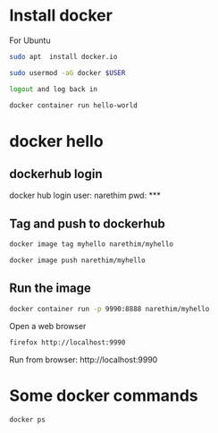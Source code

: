 
# Install docker

For Ubuntu

```sh
sudo apt  install docker.io

sudo usermod -aG docker $USER

logout and log back in

docker container run hello-world
```

# docker hello

## dockerhub login

docker hub login
user: narethim
pwd: ***

## Tag and push to dockerhub

```sh
docker image tag myhello narethim/myhello

docker image push narethim/myhello
```

## Run the image

```sh
docker container run -p 9990:8888 narethim/myhello
```

Open a web browser

```sh
firefox http://localhost:9990
```

Run from browser: http://localhost:9990

# Some docker commands

```sh
docker ps

```
